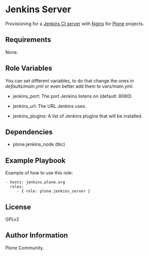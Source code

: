 Jenkins Server
==============

Provisioning for a [Jenkins CI server](http://jenkins-ci.org/) with [Nginx](http://nginx.org/) for [Plone](https://plone.org/) projects.

Requirements
------------

None.

Role Variables
--------------

You can set different variables, to do that change the ones in *defaults/main.yml* or even better add them to *vars/main.yml*.

  * jenkins_port: The port Jenkins listens on (default: 8080).

  * jenkins_url: The URL Jenkins uses.

  * jenkins_plugins: A list of Jenkins plugins that will be installed.



Dependencies
------------

- plone.jenkins_node (tbc)


Example Playbook
----------------

Example of how to use this role:

    - hosts: jenkins.plone.org
      roles:
         - { role: plone.jenkins_server }

License
-------

GPLv2

Author Information
------------------

Plone Community.

